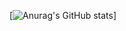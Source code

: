 
[![Anurag's GitHub stats](https://github-readme-stats.vercel.app/api?username=ljk1256&theme=tokyonight&show_icons=true)]

